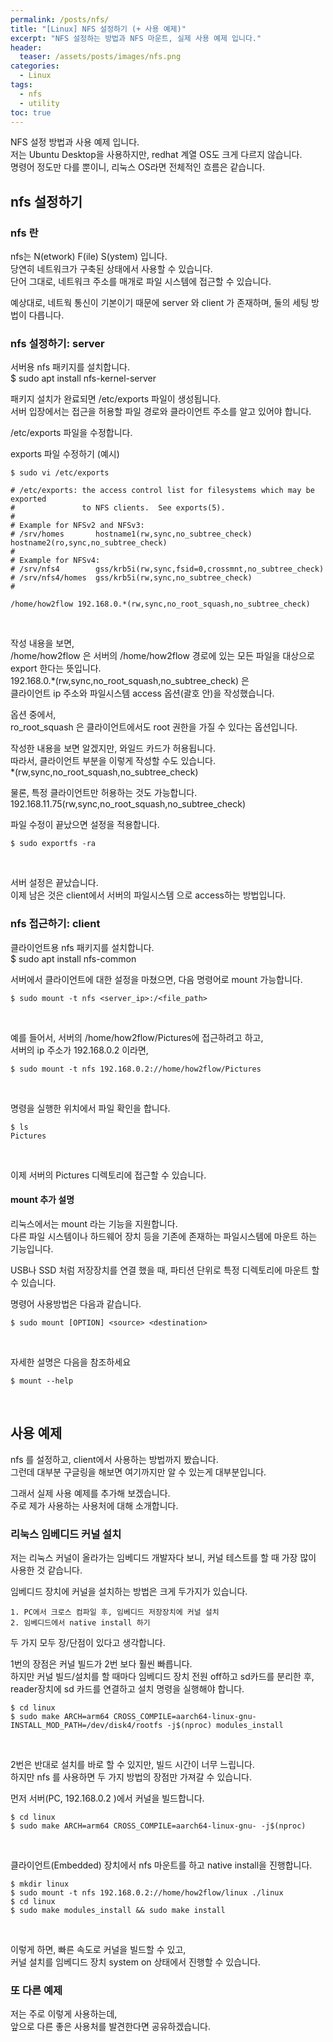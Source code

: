```yaml
---
permalink: /posts/nfs/
title: "[Linux] NFS 설정하기 (+ 사용 예제)"
excerpt: "NFS 설정하는 방법과 NFS 마운트, 실제 사용 예제 입니다."
header:
  teaser: /assets/posts/images/nfs.png
categories:
  - Linux
tags:
  - nfs
  - utility
toc: true
---
```


NFS 설정 방법과 사용 예제 입니다.<br>
저는 Ubuntu Desktop을 사용하지만, redhat 계열 OS도 크게 다르지 않습니다.<br>
명령어 정도만 다를 뿐이니, 리눅스 OS라면 전체적인 흐름은 같습니다.<br>

## nfs 설정하기

### nfs 란

nfs는 N(etwork) F(ile) S(ystem) 입니다.<br>
당연히 네트워크가 구축된 상태에서 사용할 수 있습니다.<br>
단어 그대로, 네트워크 주소를 매개로 파일 시스템에 접근할 수 있습니다.<br>

예상대로, 네트웍 통신이 기본이기 때문에 <span style="{{ site.code }}">server</span> 와 <span style="{{ site.code }}">client</span> 가 존재하며, 둘의 세팅 방법이 다릅니다.<br>

### nfs 설정하기: server

서버용 nfs 패키지를 설치합니다.<br>
<span style="{{ site.code }}">$ sudo apt install nfs-kernel-server</span><br>

패키지 설치가 완료되면 <span style="{{ site.code }}">/etc/exports</span> 파일이 생성됩니다.<br>
서버 입장에서는 접근을 허용할 파일 경로와 클라이언트 주소를 알고 있어야 합니다.<br>

<span style="{{ site.code }}">/etc/exports</span> 파일을 수정합니다.<br>

exports 파일 수정하기 (예시)
```
$ sudo vi /etc/exports
```
```
# /etc/exports: the access control list for filesystems which may be exported
#               to NFS clients.  See exports(5).
#
# Example for NFSv2 and NFSv3:
# /srv/homes       hostname1(rw,sync,no_subtree_check) hostname2(ro,sync,no_subtree_check)
#
# Example for NFSv4:
# /srv/nfs4        gss/krb5i(rw,sync,fsid=0,crossmnt,no_subtree_check)
# /srv/nfs4/homes  gss/krb5i(rw,sync,no_subtree_check)
#

/home/how2flow 192.168.0.*(rw,sync,no_root_squash,no_subtree_check)
```
<br>

작성 내용을 보면,<br>
<span style="{{ site.code }}">/home/how2flow</span> 은 서버의 <span style="{{ site.code }}">/home/how2flow</span> 경로에 있는 모든 파일을 대상으로 export 한다는 뜻입니다.<br>
<span style="{{ site.code }}">192.168.0.*(rw,sync,no_root_squash,no_subtree_check)</span> 은<br>
클라이언트 ip 주소와 파일시스템 access 옵션(괄호 안)을 작성했습니다.<br>

옵션 중에서,<br>
<span style="{{ site.code }}">ro_root_squash</span> 은 클라이언트에서도 root 권한을 가질 수 있다는 옵션입니다.<br>

작성한 내용을 보면 알겠지만, 와일드 카드가 허용됩니다.<br>
따라서, 클라이언트 부분을 이렇게 작성할 수도 있습니다.<br>
<span style="{{ site.code }}">*(rw,sync,no_root_squash,no_subtree_check)</span>

물론, 특정 클라이언트만 허용하는 것도 가능합니다.<br>
<span style="{{ site.code }}">192.168.11.75(rw,sync,no_root_squash,no_subtree_check)</span>

파일 수정이 끝났으면 설정을 적용합니다.
```
$ sudo exportfs -ra
```
<br>

서버 설정은 끝났습니다.<br>
이제 남은 것은 client에서 서버의 파일시스템 으로 access하는 방법입니다.<br>

### nfs 접근하기: client

클라이언트용 nfs 패키지를 설치합니다.<br>
<span style="{{ site.code }}">$ sudo apt install nfs-common</span><br>

서버에서 클라이언트에 대한 설정을 마쳤으면, 다음 명령어로 <span style="{{ site.code }}">mount</span> 가능합니다.
```
$ sudo mount -t nfs <server_ip>:/<file_path>
```
<br>

예를 들어서, 서버의 <span style="{{ site.code }}">/home/how2flow/Pictures</span>에 접근하려고 하고,<br>
서버의 ip 주소가 <span style="{{ site.code }}">192.168.0.2</span> 이라면,
```
$ sudo mount -t nfs 192.168.0.2://home/how2flow/Pictures
```
<br>

명령을 실행한 위치에서 파일 확인을 합니다.
```
$ ls
Pictures
```
<br>

이제 서버의 Pictures 디렉토리에 접근할 수 있습니다.<br>

#### mount 추가 설명

리눅스에서는 <span style="{{ site.code }}">mount</span> 라는 기능을 지원합니다.<br>
다른 파일 시스템이나 하드웨어 장치 등을 기존에 존재하는 파일시스템에 마운트 하는 기능입니다.<br>

USB나 SSD 처럼 저장장치를 연결 했을 때, 파티션 단위로 특정 디렉토리에 마운트 할 수 있습니다.<br>

명령어 사용방법은 다음과 같습니다.
```
$ sudo mount [OPTION] <source> <destination>
```
<br>

자세한 설명은 다음을 참조하세요
```
$ mount --help
```
<br>

## 사용 예제

<span style="{{ site.code }}">nfs</span> 를 설정하고, client에서 사용하는 방법까지 봤습니다.<br>
그런데 대부분 구글링을 해보면 여기까지만 알 수 있는게 대부분입니다.<br>

그래서 실제 사용 예제를 추가해 보겠습니다.<br>
주로 제가 사용하는 사용처에 대해 소개합니다.<br>

### 리눅스 임베디드 커널 설치

저는 리눅스 커널이 올라가는 임베디드 개발자다 보니, 커널 테스트를 할 때 가장 많이 사용한 것 같습니다.<br>

임베디드 장치에 커널을 설치하는 방법은 크게 두가지가 있습니다.<br>

```
1. PC에서 크로스 컴파일 후, 임베디드 저장장치에 커널 설치
2. 임베디드에서 native install 하기
```

두 가지 모두 장/단점이 있다고 생각합니다.<br>

1번의 장점은 커널 빌드가 2번 보다 훨씬 빠릅니다.<br>
하지만 커널 빌드/설치를 할 때마다 <span style="{{ site.code }}">임베디드 장치 전원 off하고 sd카드를 분리한 후,<br>
reader장치에 sd 카드를 연결하고</span> 설치 명령을 실행해야 합니다.
```
$ cd linux
$ sudo make ARCH=arm64 CROSS_COMPILE=aarch64-linux-gnu- INSTALL_MOD_PATH=/dev/disk4/rootfs -j$(nproc) modules_install
```
<br>

2번은 반대로 설치를 바로 할 수 있지만, 빌드 시간이 너무 느립니다.<br>
하지만 <span style="{{ site.code }}">nfs</span> 를 사용하면 두 가지 방법의 장점만 가져갈 수 있습니다.<br>

먼저 서버(PC, <span style="{{ site.code }}">192.168.0.2</span> )에서 커널을 빌드합니다.
```
$ cd linux
$ sudo make ARCH=arm64 CROSS_COMPILE=aarch64-linux-gnu- -j$(nproc)
```
<br>

클라이언트(Embedded) 장치에서 nfs 마운트를 하고 native install을 진행합니다.
```
$ mkdir linux
$ sudo mount -t nfs 192.168.0.2://home/how2flow/linux ./linux
$ cd linux
$ sudo make modules_install && sudo make install
```
<br>

이렇게 하면, 빠른 속도로 커널을 빌드할 수 있고,<br>
커널 설치를 임베디드 장치 system on 상태에서 진행할 수 있습니다.<br>

### 또 다른 예제

저는 주로 이렇게 사용하는데,<br>
앞으로 다른 좋은 사용처를 발견한다면 공유하겠습니다.<br>
